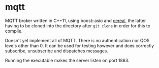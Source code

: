 mqtt
=============

MQTT broker written in C++11, using boost::asio and
[cereal](https://bitbucket.org/atilaneves/cereal), the latter having to be cloned into
the directory after `git clone` in order for this to compile.

Doesn't yet implement all of MQTT. There is no authentication nor QOS levels other than 0.
It can be used for testing however and does correctly subscribe, unsubscribe and
dispatches messages.

Running the executable makes the server listen on port 1883.